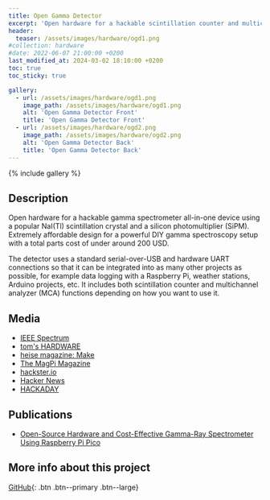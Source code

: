 ```yaml
---
title: Open Gamma Detector
excerpt: 'Open hardware for a hackable scintillation counter and multichannel analyzer (MCA) all-in-one device using a popular NaI(Tl) scintillation crystal and a silicon photomultiplier (SiPM).'
header:
  teaser: /assets/images/hardware/ogd1.png
#collection: hardware
#date: 2022-06-07 21:00:00 +0200
last_modified_at: 2024-03-02 18:10:00 +0200
toc: true
toc_sticky: true

gallery:
  - url: /assets/images/hardware/ogd1.png
    image_path: /assets/images/hardware/ogd1.png
    alt: 'Open Gamma Detector Front'
    title: 'Open Gamma Detector Front'
  - url: /assets/images/hardware/ogd2.png
    image_path: /assets/images/hardware/ogd2.png
    alt: 'Open Gamma Detector Back'
    title: 'Open Gamma Detector Back'
---
```


{% include gallery %}

## Description

Open hardware for a hackable gamma spectrometer all-in-one device using a popular NaI(Tl) scintillation crystal and a silicon photomultiplier (SiPM). Extremely affordable design for a powerful DIY gamma spectroscopy setup with a total parts cost of under around 200 USD.

The detector uses a standard serial-over-USB and hardware UART connections so that it can be integrated into as many other projects as possible, for example data logging with a Raspberry Pi, weather stations, Arduino projects, etc. It includes both scintillation counter and multichannel analyzer (MCA) functions depending on how you want to use it.

## Media

- [IEEE Spectrum](https://spectrum.ieee.org/pi-pico-gamma-ray-detector)
- [tom's HARDWARE](https://www.tomshardware.com/news/raspberry-pi-pico-detects-radiation)
- [heise magazine: Make](https://www.heise.de/select/make/2023/1/2229811142107615549)
- [The MagPi Magazine](https://magpi.raspberrypi.com/articles/open-source-gamma-spectrometer)
- [hackster.io](https://www.hackster.io/news/matthias-rosezky-s-open-gamma-detector-turns-a-raspberry-pi-pico-into-a-gamma-ray-spectrometer-bd415326d3e7)
- [Hacker News](https://news.ycombinator.com/item?id=31975959)
- [HACKADAY](https://hackaday.com/2022/05/03/identify-radioactive-samples-with-this-diy-gamma-ray-spectrometer/)

## Publications

- [Open-Source Hardware and Cost-Effective Gamma-Ray Spectrometer Using Raspberry Pi Pico](http://dx.doi.org/10.2139/ssrn.4996723)

## More info about this project

[<i class="fab fa-github"></i> GitHub](https://github.com/OpenGammaProject/Open-Gamma-Detector){: .btn .btn--primary .btn--large}
